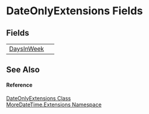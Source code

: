 # DateOnlyExtensions Fields




## Fields
<table>
<tr>
<td><a href="F_MoreDateTime_Extensions_DateOnlyExtensions_DaysInWeek">DaysInWeek</a></td>
<td> </td></tr>
</table>

## See Also


#### Reference
<a href="T_MoreDateTime_Extensions_DateOnlyExtensions">DateOnlyExtensions Class</a>  
<a href="N_MoreDateTime_Extensions">MoreDateTime.Extensions Namespace</a>  
